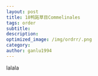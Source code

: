 ```yaml
---
layout: post
title: 18鸭跖草目Commelinales
tags: order    
subtitle: 
description: 
optimized_image: /img/ordrr/.png
category: 
author: ganlu1994  
---
```



lalala